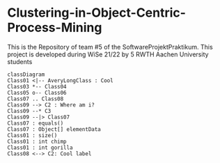 # Clustering-in-Object-Centric-Process-Mining
This is the Repository of team #5 of the SoftwareProjektPraktikum. This project is developed during WiSe 21/22 by 5 RWTH Aachen University students

```mermaid
classDiagram
Class01 <|-- AveryLongClass : Cool
Class03 *-- Class04
Class05 o-- Class06
Class07 .. Class08
Class09 --> C2 : Where am i?
Class09 --* C3
Class09 --|> Class07
Class07 : equals()
Class07 : Object[] elementData
Class01 : size()
Class01 : int chimp
Class01 : int gorilla
Class08 <--> C2: Cool label
```
